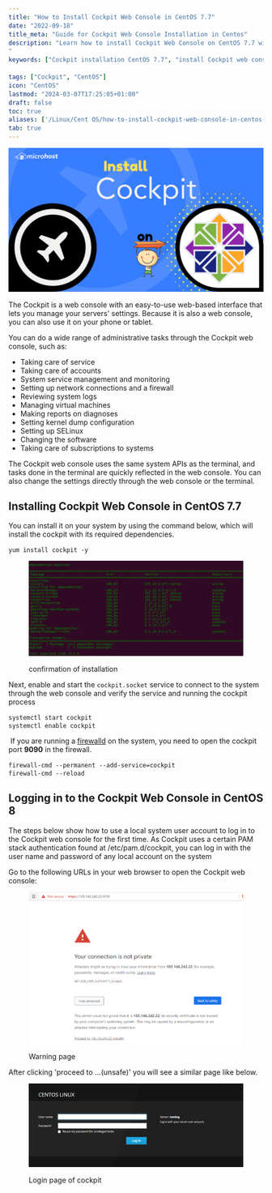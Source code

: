 ```yaml
---
title: "How to Install Cockpit Web Console in CentOS 7.7"
date: "2022-09-18"
title_meta: "Guide for Cockpit Web Console Installation in Centos"
description: "Learn how to install Cockpit Web Console on CentOS 7.7 with this detailed step-by-step guide. Follow instructions to set up Cockpit, manage servers remotely, monitor system performance, and administer tasks through its user-friendly web interface on CentOS 7.7. Enhance your server management capabilities with Cockpit on CentOS.
"
keywords: ["Cockpit installation CentOS 7.7", "install Cockpit web console CentOS 7.7", "CentOS 7.7 Cockpit setup guide", "Cockpit server management CentOS 7.7", "Cockpit CentOS web interface", "Cockpit remote server management CentOS", "Cockpit dashboard CentOS 7.7", "Cockpit CentOS 7.7 installation steps"]

tags: ["Cockpit", "CentOS"]
icon: "CentOS"
lastmod: "2024-03-07T17:25:05+01:00"
draft: false
toc: true
aliases: ['/Linux/Cent OS/how-to-install-cockpit-web-console-in-centos-7-7/']
tab: true
---
```


![Install cockpit on centos](images/how-to-install-cockpit-on-centos.png)

The Cockpit is a web console with an easy-to-use web-based interface that lets you manage your servers' settings. Because it is also a web console, you can also use it on your phone or tablet.

You can do a wide range of administrative tasks through the Cockpit web console, such as:

- Taking care of service
- Taking care of accounts
- System service management and monitoring
- Setting up network connections and a firewall
- Reviewing system logs
- Managing virtual machines
- Making reports on diagnoses
- Setting kernel dump configuration
- Setting up SELinux
- Changing the software
- Taking care of subscriptions to systems

The Cockpit web console uses the same system APIs as the terminal, and tasks done in the terminal are quickly reflected in the web console. You can also change the settings directly through the web console or the terminal.

## Installing Cockpit Web Console in CentOS 7.7

You can install it on your system by using the command below, which will install the cockpit with its required dependencies.

```
yum install cockpit -y
```
<figure>

![confirmation of installation](images/image-82-1024x453.png)

<figcaption>

confirmation of installation

</figcaption>

</figure>

Next, enable and start the `cockpit.socket` service to connect to the system through the web console and verify the service and running the cockpit process

```
systemctl start cockpit 
systemctl enable cockpit
```
 If you are running a [firewalld](https://utho.com/docs/tutorial/firewalld-with-centos-7/) on the system, you need to open the cockpit port **9090** in the firewall.

```
firewall-cmd --permanent --add-service=cockpit 
firewall-cmd --reload
```
## Logging in to the Cockpit Web Console in CentOS 8

The steps below show how to use a local system user account to log in to the Cockpit web console for the first time. As Cockpit uses a certain PAM stack authentication found at /etc/pam.d/cockpit, you can log in with the user name and password of any local account on the system

Go to the following URLs in your web browser to open the Cockpit web console:

<figure>

![Warning page ](images/image-83.png)

<figcaption>

Warning page

</figcaption>

</figure>

After clicking 'proceed to ...(unsafe)' you will see a similar page like below.

<figure>

![Login page of cockpit](images/image-84.png)

<figcaption>

Login page of cockpit

</figcaption>

</figure>
